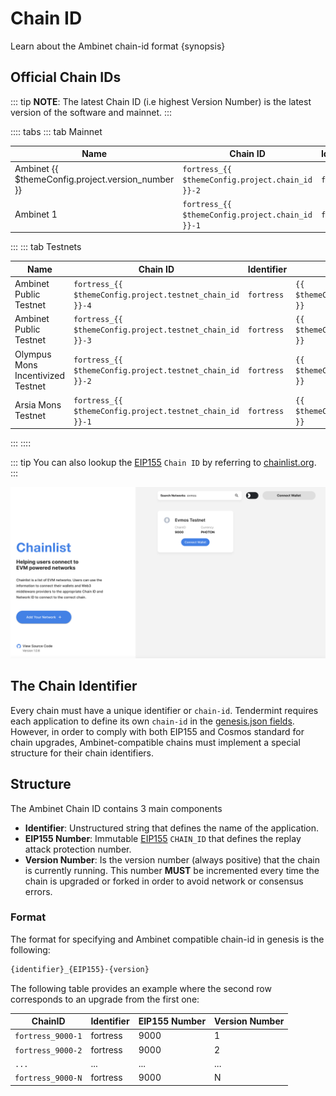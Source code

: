 <!--
order: 3
-->

# Chain ID

Learn about the Ambinet chain-id format {synopsis}

## Official Chain IDs

::: tip
**NOTE**: The latest Chain ID (i.e highest Version Number) is the latest version of the software and mainnet.
:::

:::: tabs
::: tab Mainnet

| Name                                            | Chain ID                                      | Identifier | EIP155 Number                         | Version Number                              |
| ----------------------------------------------- | --------------------------------------------- | ---------- | ------------------------------------- | ------------------------------------------- |
| Ambinet {{ $themeConfig.project.version_number }} | `fortress_{{ $themeConfig.project.chain_id }}-2` | `fortress`    | `{{ $themeConfig.project.chain_id }}` | `{{ $themeConfig.project.version_number }}` |
| Ambinet 1                                         | `fortress_{{ $themeConfig.project.chain_id }}-1` | `fortress`    | `{{ $themeConfig.project.chain_id }}` | `1`                                         |
:::
::: tab Testnets

| Name                              | Chain ID                                              | Identifier | EIP155 Number                                 | Version Number                                      |
| --------------------------------- | ----------------------------------------------------- | ---------- | --------------------------------------------- | --------------------------------------------------- |
| Ambinet Public Testnet              | `fortress_{{ $themeConfig.project.testnet_chain_id }}-4` | `fortress`    | `{{ $themeConfig.project.testnet_chain_id }}` | `{{ $themeConfig.project.testnet_version_number }}` |
| Ambinet Public Testnet              | `fortress_{{ $themeConfig.project.testnet_chain_id }}-3` | `fortress`    | `{{ $themeConfig.project.testnet_chain_id }}` | `3`                                                 |
| Olympus Mons Incentivized Testnet | `fortress_{{ $themeConfig.project.testnet_chain_id }}-2` | `fortress`    | `{{ $themeConfig.project.testnet_chain_id }}` | `2`                                                 |
| Arsia Mons Testnet                | `fortress_{{ $themeConfig.project.testnet_chain_id }}-1` | `fortress`    | `{{ $themeConfig.project.testnet_chain_id }}` | `1`                                                 |

:::
::::

::: tip
You can also lookup the [EIP155](https://github.com/ethereum/EIPs/blob/master/EIPS/eip-155.md) `Chain ID` by referring to [chainlist.org](https://chainlist.org/).
:::

![chainlist.org website](./../../img/chainlist.png)

## The Chain Identifier

Every chain must have a unique identifier or `chain-id`. Tendermint requires each application to
define its own `chain-id` in the [genesis.json fields](https://docs.tendermint.com/master/spec/core/genesis.html#genesis-fields). However, in order to comply with both EIP155 and Cosmos standard for chain upgrades, Ambinet-compatible chains must implement a special structure for their chain identifiers.

## Structure

The Ambinet Chain ID contains 3 main components

- **Identifier**: Unstructured string that defines the name of the application.
- **EIP155 Number**: Immutable [EIP155](https://github.com/ethereum/EIPs/blob/master/EIPS/eip-155.md) `CHAIN_ID` that defines the replay attack protection number.
- **Version Number**: Is the version number (always positive) that the chain is currently running.
This number **MUST** be incremented every time the chain is upgraded or forked in order to avoid network or consensus errors.

### Format

The format for specifying and Ambinet compatible chain-id in genesis is the following:

```bash
{identifier}_{EIP155}-{version}
```

The following table provides an example where the second row corresponds to an upgrade from the first one:

| ChainID        | Identifier | EIP155 Number | Version Number |
| -------------- | ---------- | ------------- | -------------- |
| `fortress_9000-1` | fortress      | 9000          | 1              |
| `fortress_9000-2` | fortress      | 9000          | 2              |
| `...`          | ...        | ...           | ...            |
| `fortress_9000-N` | fortress      | 9000          | N              |
